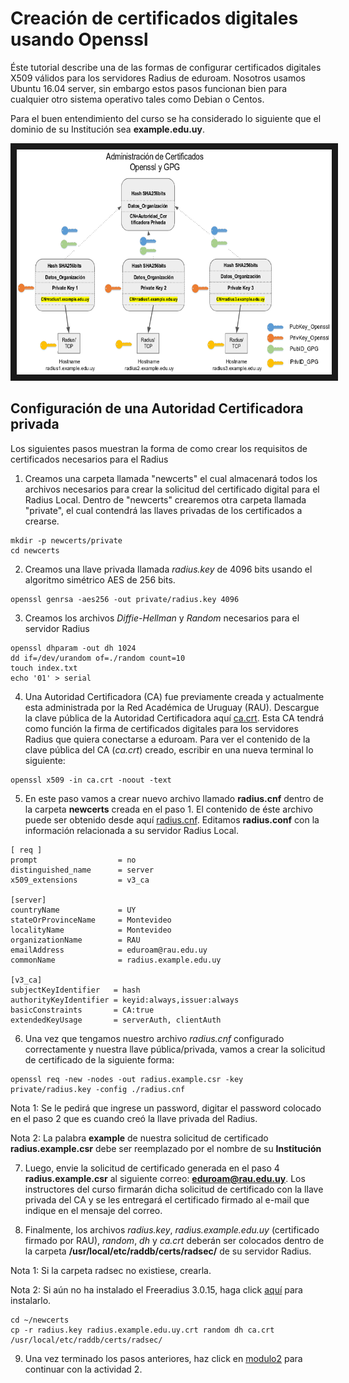 # Creación de certificados digitales usando Openssl

Éste tutorial describe una de las formas de configurar certificados digitales X509 válidos para los servidores Radius de eduroam. Nosotros usamos Ubuntu 16.04 server, sin embargo estos pasos funcionan bien para cualquier otro sistema operativo tales como Debian o Centos. 

Para el buen entendimiento del curso se ha considerado lo siguiente que el dominio de su Institución sea **example.edu.uy**.

<a href="http://www.youtube.com/watch?feature=player_embedded&v=qk9aljqu20A
" target="_blank"><p align="center"><img src="https://github.com/richardqa/curso-eduroam/blob/master/imagenes/eduroam_gpg2.png" alt="IMAGE ALT TEXT HERE" width="660" height="360" border="10" /></p></a>

## Configuración de una Autoridad Certificadora privada

Los siguientes pasos muestran la forma de como crear los requisitos de certificados necesarios para el Radius

1. Creamos una carpeta llamada "newcerts" el cual almacenará todos los archivos necesarios para crear la solicitud del certificado digital para el Radius Local. Dentro de "newcerts" crearemos otra carpeta llamada "private", el cual contendrá las llaves privadas de los certificados a crearse.

```
mkdir -p newcerts/private
cd newcerts    
```
  
2. Creamos una llave privada llamada *radius.key* de 4096 bits usando el algoritmo simétrico AES de 256 bits.
 
 ```
openssl genrsa -aes256 -out private/radius.key 4096
 ```

3. Creamos los archivos *Diffie-Hellman* y *Random* necesarios para el servidor Radius

 ```
openssl dhparam -out dh 1024 
dd if=/dev/urandom of=./random count=10 
touch index.txt
echo '01' > serial
 ```

4. Una Autoridad Certificadora (CA) fue previamente creada y actualmente esta administrada por la Red Académica de Uruguay (RAU). Descargue la clave pública de la Autoridad Certificadora aquí [ca.crt](https://www.github.com/richardqa/curso-eduroam/blob/master/modulos/certs/ca.crt). Esta CA tendrá como función la firma de certificados digitales para los servidores Radius que quiera conectarse a eduroam. Para ver el contenido de la clave pública del CA (*ca.crt*) creado, escribir en una nueva terminal lo siguiente:

 ```
openssl x509 -in ca.crt -noout -text
 ```

5. En este paso vamos a crear nuevo archivo llamado **radius.cnf** dentro de la carpeta **newcerts** creada en el paso 1. El contenido de éste archivo puede ser obtenido desde aquí [radius.cnf](https://www.github.com/richardqa/curso-eduroam/blob/master/modulos/certs/radius.cnf). Editamos **radius.conf** con la información relacionada a su servidor Radius Local.
 ```
[ req ]
prompt                  = no
distinguished_name      = server
x509_extensions         = v3_ca

[server]
countryName             = UY
stateOrProvinceName     = Montevideo
localityName            = Montevideo
organizationName        = RAU
emailAddress            = eduroam@rau.edu.uy
commonName              = radius.example.edu.uy

[v3_ca]
subjectKeyIdentifier   = hash
authorityKeyIdentifier = keyid:always,issuer:always
basicConstraints       = CA:true
extendedKeyUsage       = serverAuth, clientAuth
 ```

6. Una vez que tengamos nuestro archivo *radius.cnf* configurado correctamente y nuestra llave pública/privada, vamos a crear la solicitud de certificado de la siguiente forma:

 ```
openssl req -new -nodes -out radius.example.csr -key private/radius.key -config ./radius.cnf
 ```
Nota 1: Se le pedirá que ingrese un password, digitar el password colocado en el paso 2 que es cuando creó la llave privada del Radius.
 
Nota 2: La palabra **example** de nuestra solicitud de certificado **radius.example.csr** debe ser reemplazado por el nombre de su **Institución**

7. Luego, envie la solicitud de certificado generada en el paso 4 **radius.example.csr** al siguiente correo: **eduroam@rau.edu.uy**. Los instructores del curso firmarán dicha solicitud de certificado con la llave privada del CA y se les entregará el certificado firmado al e-mail que indique en el mensaje del correo.

8. Finalmente, los archivos *radius.key*, *radius.example.edu.uy* (certificado firmado por RAU), *random*, *dh* y *ca.crt* deberán ser colocados dentro de la carpeta **/usr/local/etc/raddb/certs/radsec/** de su servidor Radius. 

Nota 1: Si la carpeta radsec no existiese, crearla.

Nota 2: Si aún no ha instalado el Freeradius 3.0.15, haga click [aquí](https://www.github.com/richardqa/curso-eduroam/blob/master/modulos/Freeradius3.x/freeradius3-install.md) para instalarlo.

 ```
cd ~/newcerts
cp -r radius.key radius.example.edu.uy.crt random dh ca.crt /usr/local/etc/raddb/certs/radsec/
 ```

9. Una vez terminado los pasos anteriores, haz click en [modulo2](https://github.com/richardqa/curso-eduroam/blob/master/modulos/Configura-GPG.md) para continuar con la actividad 2.
